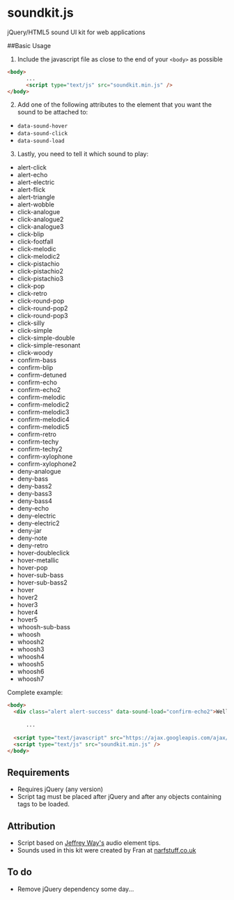 # soundkit.js
jQuery/HTML5 sound UI kit for web applications

##Basic Usage
1. Include the javascript file as close to the end of your `<body>` as possible

  ```html
  <body>
        ...
        <script type="text/js" src="soundkit.min.js" />
  </body>
  ```
2. Add one of the following attributes to the element that you want the sound to be attached to: 

  * `data-sound-hover`
  * `data-sound-click`
  * `data-sound-load`


3. Lastly, you need to tell it which sound to play: 

  * alert-click
  * alert-echo
  * alert-electric
  * alert-flick
  * alert-triangle
  * alert-wobble
  * click-analogue
  * click-analogue2
  * click-analogue3
  * click-blip
  * click-footfall
  * click-melodic
  * click-melodic2
  * click-pistachio
  * click-pistachio2
  * click-pistachio3
  * click-pop
  * click-retro
  * click-round-pop
  * click-round-pop2
  * click-round-pop3
  * click-silly
  * click-simple
  * click-simple-double
  * click-simple-resonant
  * click-woody
  * confirm-bass
  * confirm-blip
  * confirm-detuned
  * confirm-echo
  * confirm-echo2
  * confirm-melodic
  * confirm-melodic2
  * confirm-melodic3
  * confirm-melodic4
  * confirm-melodic5
  * confirm-retro
  * confirm-techy
  * confirm-techy2
  * confirm-xylophone
  * confirm-xylophone2
  * deny-analogue
  * deny-bass
  * deny-bass2
  * deny-bass3
  * deny-bass4
  * deny-echo
  * deny-electric
  * deny-electric2
  * deny-jar
  * deny-note
  * deny-retro
  * hover-doubleclick
  * hover-metallic
  * hover-pop
  * hover-sub-bass
  * hover-sub-bass2
  * hover
  * hover2
  * hover3
  * hover4
  * hover5
  * whoosh-sub-bass
  * whoosh
  * whoosh2
  * whoosh3
  * whoosh4
  * whoosh5
  * whoosh6
  * whoosh7


Complete example:

  ```html
  <body>
  	<div class="alert alert-success" data-sound-load="confirm-echo2">Well done!</div>
        
        ...
        
    <script type="text/javascript" src="https://ajax.googleapis.com/ajax/libs/jquery/1.11.2/jquery.min.js"></script>
    <script type="text/js" src="soundkit.min.js" />
  </body>
  ```
  
## Requirements
 * Requires jQuery (any version)
 * Script tag must be placed after jQuery and after any objects containing tags to be loaded. 

## Attribution

 * Script based on [Jeffrey Way's](http://code.tutsplus.com/tutorials/quick-tip-the-html-5-audio-element--net-9672) audio element tips.
 * Sounds used in this kit were created by Fran at [narfstuff.co.uk](http://www.narfstuff.co.uk/2009/09/13/royalty-free-ui-sound-pack-now-free/) 

## To do
 * Remove jQuery dependency some day... 
 